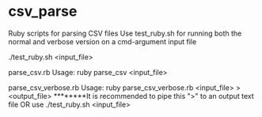 # csv_parse
Ruby scripts for parsing CSV files
Use test_ruby.sh for running both the normal and verbose version on a cmd-argument input file

./test_ruby.sh <input_file>

parse_csv.rb
Usage: ruby parse_csv <input_file> 

parse_csv_verbose.rb
Usage: ruby parse_csv_verbose.rb <input_file> > <output_file>
********It is recommended to pipe this ">" to an output text file
OR use ./test_ruby.sh <input_file>
